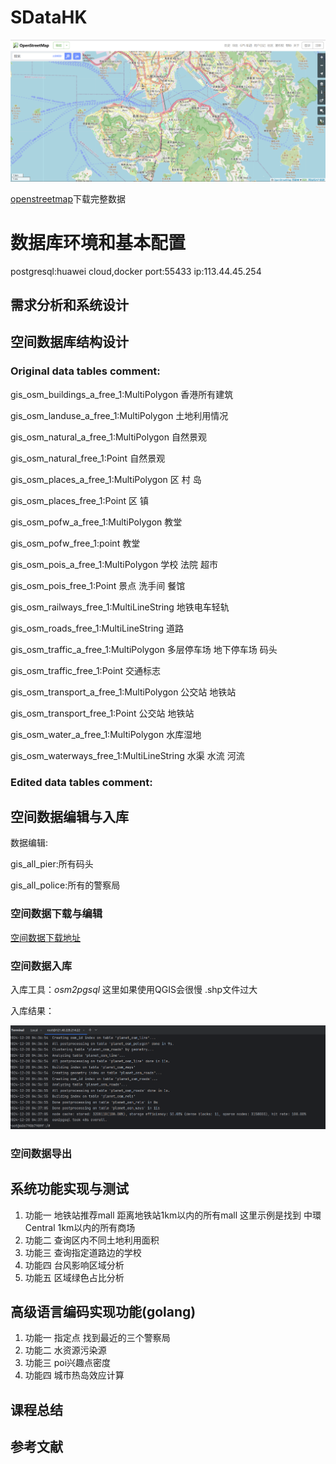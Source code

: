 # SDataHK

![source.png](images/source.png)

[openstreetmap](https://www.openstreetmap.org)下载完整数据

# 数据库环境和基本配置

postgresql:huawei cloud,docker port:55433 ip:113.44.45.254

## 需求分析和系统设计

## 空间数据库结构设计

### Original data tables comment:

gis_osm_buildings_a_free_1:MultiPolygon 香港所有建筑

gis_osm_landuse_a_free_1:MultiPolygon 土地利用情况

gis_osm_natural_a_free_1:MultiPolygon 自然景观

gis_osm_natural_free_1:Point 自然景观

gis_osm_places_a_free_1:MultiPolygon 区 村 岛

gis_osm_places_free_1:Point 区 镇

gis_osm_pofw_a_free_1:MultiPolygon 教堂

gis_osm_pofw_free_1:point 教堂

gis_osm_pois_a_free_1:MultiPolygon 学校 法院 超市

gis_osm_pois_free_1:Point 景点 洗手间 餐馆

gis_osm_railways_free_1:MultiLineString 地铁电车轻轨

gis_osm_roads_free_1:MultiLineString 道路

gis_osm_traffic_a_free_1:MultiPolygon 多层停车场 地下停车场 码头

gis_osm_traffic_free_1:Point 交通标志

gis_osm_transport_a_free_1:MultiPolygon 公交站 地铁站

gis_osm_transport_free_1:Point 公交站 地铁站

gis_osm_water_a_free_1:MultiPolygon 水库湿地

gis_osm_waterways_free_1:MultiLineString 水渠 水流 河流

### Edited data tables comment:

## 空间数据编辑与入库

数据编辑:

gis_all_pier:所有码头

gis_all_police:所有的警察局

### 空间数据下载与编辑

[空间数据下载地址](https://download.geofabrik.de/asia/china/hong-kong.html)

### 空间数据入库

入库工具：*osm2pgsql* 这里如果使用QGIS会很慢 .shp文件过大

入库结果：

![importData.png](images/importData.png)

### 空间数据导出

## 系统功能实现与测试

1. 功能一 地铁站推荐mall 距离地铁站1km以内的所有mall
   这里示例是找到 中環 Central 1km以内的所有商场
2. 功能二 查询区内不同土地利用面积
3. 功能三 查询指定道路边的学校
4. 功能四 台风影响区域分析
5. 功能五 区域绿色占比分析

## 高级语言编码实现功能(golang)

1. 功能一 指定点 找到最近的三个警察局
2. 功能二 水资源污染源
3. 功能三 poi兴趣点密度
4. 功能四 城市热岛效应计算

## 课程总结

## 参考文献
